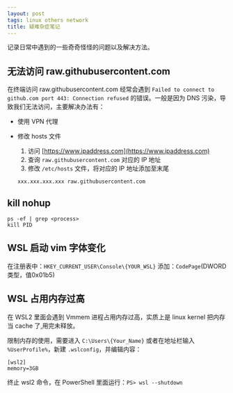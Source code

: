 ```yaml
---
layout: post
tags: linux others network
title: 疑难杂症笔记
---
```


记录日常中遇到的一些奇奇怪怪的问题以及解决方法。

## 无法访问 raw.githubusercontent.com

在终端访问 raw.githubusercontent.com 经常会遇到 `Failed to connect to github.com port 443: Connection refused` 的错误。一般是因为 DNS 污染，导致我们无法访问，主要解决办法有：

- 使用 VPN 代理
- 修改 hosts 文件
  1. 访问 [https://www.ipaddress.com](https://www.ipaddress.com)
  2. 查询 `raw.githubusercontent.com` 对应的 IP 地址
  3. 修改 `/etc/hosts` 文件，将对应的 IP 地址添加至末尾

    ```shell
    xxx.xxx.xxx.xxx raw.githubusercontent.com
    ```

## kill nohup

```shell
ps -ef | grep <process>
kill PID
```

## WSL 启动 vim 字体变化

在注册表中：`HKEY_CURRENT_USER\Console\{YOUR_WSL}` 添加：`CodePage`(DWORD类型，值0x01b5)

## WSL 占用内存过高

在 WSL2 里面会遇到 Vmmem 进程占用内存过高，实质上是 linux kernel 把内存当 cache 了,用完未释放。

限制内存的使用，需要进入 `C:\Users\{Your_Name}` 或者在地址栏输入 `%UserProfile%`，新建 `.wslconfig`，并编辑内容：

```plain
[wsl2]
memory=3GB
```

终止 wsl2 命令，在 PowerShell 里面运行：`PS> wsl --shutdown`
